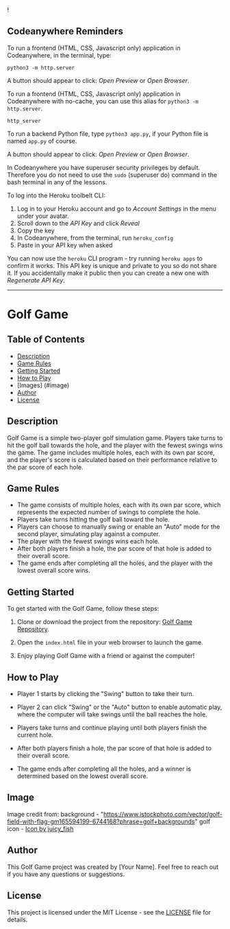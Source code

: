 !

## Codeanywhere Reminders

To run a frontend (HTML, CSS, Javascript only) application in Codeanywhere, in the terminal, type:

`python3 -m http.server`

A button should appear to click: _Open Preview_ or _Open Browser_.

To run a frontend (HTML, CSS, Javascript only) application in Codeanywhere with no-cache, you can use this alias for `python3 -m http.server`.

`http_server`

To run a backend Python file, type `python3 app.py`, if your Python file is named `app.py` of course.

A button should appear to click: _Open Preview_ or _Open Browser_.

In Codeanywhere you have superuser security privileges by default. Therefore you do not need to use the `sudo` (superuser do) command in the bash terminal in any of the lessons.

To log into the Heroku toolbelt CLI:

1. Log in to your Heroku account and go to _Account Settings_ in the menu under your avatar.
2. Scroll down to the _API Key_ and click _Reveal_
3. Copy the key
4. In Codeanywhere, from the terminal, run `heroku_config`
5. Paste in your API key when asked

You can now use the `heroku` CLI program - try running `heroku apps` to confirm it works. This API key is unique and private to you so do not share it. If you accidentally make it public then you can create a new one with _Regenerate API Key_.

---

# Golf Game

## Table of Contents

- [Description](#description)
- [Game Rules](#game-rules)
- [Getting Started](#getting-started)
- [How to Play](#how-to-play)
- [Images] (#image)
- [Author](#author)
- [License](#license)

## Description

Golf Game is a simple two-player golf simulation game. Players take turns to hit the golf ball towards the hole, and the player with the fewest swings wins the game. The game includes multiple holes, each with its own par score, and the player's score is calculated based on their performance relative to the par score of each hole.

## Game Rules

- The game consists of multiple holes, each with its own par score, which represents the expected number of swings to complete the hole.
- Players take turns hitting the golf ball toward the hole.
- Players can choose to manually swing or enable an "Auto" mode for the second player, simulating play against a computer.
- The player with the fewest swings wins each hole.
- After both players finish a hole, the par score of that hole is added to their overall score.
- The game ends after completing all the holes, and the player with the lowest overall score wins.

## Getting Started

To get started with the Golf Game, follow these steps:

1. Clone or download the project from the repository: [Golf Game Repository](https://github.com/your-username/golf-game).

2. Open the `index.html` file in your web browser to launch the game.

3. Enjoy playing Golf Game with a friend or against the computer!

## How to Play

- Player 1 starts by clicking the "Swing" button to take their turn.

- Player 2 can click "Swing" or the "Auto" button to enable automatic play, where the computer will take swings until the ball reaches the hole.

- Players take turns and continue playing until both players finish the current hole.

- After both players finish a hole, the par score of that hole is added to their overall score.

- The game ends after completing all the holes, and a winner is determined based on the lowest overall score.

## Image

Image credit from:
background - "https://www.istockphoto.com/vector/golf-field-with-flag-gm165594199-6744168?phrase=golf+backgrounds"
golf icon - <a href="https://www.freepik.com/icons/golf">Icon by juicy_fish</a>

## Author

This Golf Game project was created by [Your Name]. Feel free to reach out if you have any questions or suggestions.

## License

This project is licensed under the MIT License - see the [LICENSE](LICENSE) file for details.

